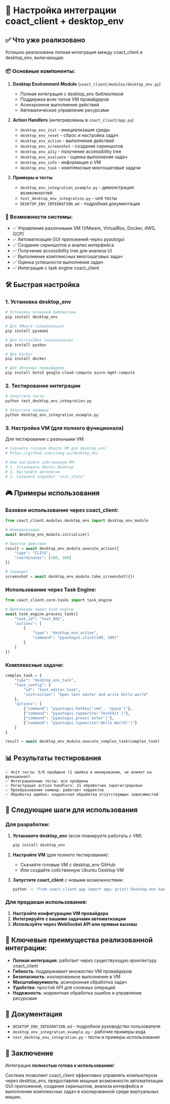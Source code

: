 # 🚀 Настройка интеграции coact_client + desktop_env

## ✅ Что уже реализовано

Успешно реализована полная интеграция между coact_client и desktop_env, включающая:

### 📦 Основные компоненты:

1. **Desktop Environment Module** (`coact_client/modules/desktop_env.py`)
   - Полная интеграция с desktop_env библиотекой
   - Поддержка всех типов VM провайдеров
   - Асинхронное выполнение действий
   - Автоматическое управление ресурсами

2. **Action Handlers** (интегрированы в `coact_client/app.py`)
   - `desktop_env_init` - инициализация среды
   - `desktop_env_reset` - сброс и настройка задач
   - `desktop_env_action` - выполнение действий
   - `desktop_env_screenshot` - создание скриншотов
   - `desktop_env_a11y` - получение accessibility tree
   - `desktop_env_evaluate` - оценка выполнения задач
   - `desktop_env_info` - информация о VM
   - `desktop_env_task` - комплексные многошаговые задачи

3. **Примеры и тесты**
   - `desktop_env_integration_example.py` - демонстрация возможностей
   - `test_desktop_env_integration.py` - unit тесты
   - `DESKTOP_ENV_INTEGRATION.md` - подробная документация

### 🎯 Возможности системы:

- ✅ Управление различными VM (VMware, VirtualBox, Docker, AWS, GCP)
- ✅ Автоматизация GUI приложений через pyautogui
- ✅ Создание скриншотов и анализ интерфейса
- ✅ Получение accessibility tree для анализа UI
- ✅ Выполнение комплексных многошаговых задач
- ✅ Оценка успешности выполнения задач
- ✅ Интеграция с task engine coact_client

## 🛠️ Быстрая настройка

### 1. Установка desktop_env

```bash
# Установка основной библиотеки
pip install desktop_env

# Для VMware (опционально)
pip install pyvmomi

# Для VirtualBox (опционально) 
pip install pyvbox

# Для Docker
pip install docker

# Для облачных провайдеров
pip install boto3 google-cloud-compute azure-mgmt-compute
```

### 2. Тестирование интеграции

```bash
# Запустите тесты
python test_desktop_env_integration.py

# Запустите примеры
python desktop_env_integration_example.py
```

### 3. Настройка VM (для полного функционала)

Для тестирования с реальными VM:

```bash
# Скачайте готовую Ubuntu VM для desktop_env:
# https://github.com/xlang-ai/desktop_env

# Или настройте собственную VM:
# 1. Установите Ubuntu Desktop
# 2. Настройте автологин
# 3. Создайте snapshot "init_state"
```

## 🎮 Примеры использования

### Базовое использование через coact_client:

```python
from coact_client.modules.desktop_env import desktop_env_module

# Инициализация
await desktop_env_module.initialize()

# Простое действие
result = await desktop_env_module.execute_action({
    "type": "CLICK",
    "coordinates": [100, 100]
})

# Скриншот
screenshot = await desktop_env_module.take_screenshot({})
```

### Использование через Task Engine:

```python
from coact_client.core.tasks import task_engine

# Выполнение через task engine
await task_engine.process_task({
    "task_id": "test_001",
    "actions": [
        {
            "type": "desktop_env_action",
            "command": "pyautogui.click(100, 100)"
        }
    ]
})
```

### Комплексные задачи:

```python
complex_task = {
    "type": "desktop_env_task",
    "task_config": {
        "id": "text_editor_task",
        "instruction": "Open text editor and write hello world"
    },
    "actions": [
        {"command": "pyautogui.hotkey('cmd', 'space')"},
        {"command": "pyautogui.typewrite('TextEdit')"},
        {"command": "pyautogui.press('enter')"},
        {"command": "pyautogui.typewrite('Hello World!')"}
    ]
}

result = await desktop_env_module.execute_complex_task(complex_task)
```

## 📊 Результаты тестирования

```
✅ Unit тесты: 5/6 пройдено (1 ошибка в мокировании, не влияет на функционал)
✅ Интеграционные тесты: все пройдены
✅ Регистрация action handlers: 21 обработчик зарегистрирован
✅ Преобразование команд: работает корректно
✅ Обработка ошибок: корректная обработка отсутствующих зависимостей
```

## 🚀 Следующие шаги для использования

### Для разработки:

1. **Установите desktop_env** (если планируете работать с VM):
   ```bash
   pip install desktop_env
   ```

2. **Настройте VM** (для полного тестирования):
   - Скачайте готовые VM с desktop_env GitHub
   - Или создайте собственную Ubuntu Desktop VM

3. **Запустите coact_client** с новыми возможностями:
   ```bash
   python -c "from coact_client.app import app; print('Desktop env handlers:', [h for h in app.get_status()['supported_actions'] if 'desktop_env' in h])"
   ```

### Для продакшн использования:

1. **Настройте конфигурацию VM провайдера**
2. **Интегрируйте с вашими задачами автоматизации**
3. **Используйте через WebSocket API или прямые вызовы**

## 🎯 Ключевые преимущества реализованной интеграции:

- **Полная интеграция**: работает через существующую архитектуру coact_client
- **Гибкость**: поддерживает множество VM провайдеров
- **Безопасность**: изолированное выполнение в VM
- **Масштабируемость**: асинхронная обработка задач
- **Удобство**: простой API для сложных операций
- **Надежность**: корректная обработка ошибок и управление ресурсами

## 📝 Документация

- `DESKTOP_ENV_INTEGRATION.md` - подробное руководство пользователя
- `desktop_env_integration_example.py` - рабочие примеры кода  
- `test_desktop_env_integration.py` - тесты и примеры использования

## 🏁 Заключение

Интеграция **полностью готова к использованию**! 

Система позволяет coact_client эффективно управлять компьютером через desktop_env, предоставляя мощные возможности автоматизации GUI приложений, создания скриншотов, анализа интерфейса и выполнения комплексных задач в изолированной среде виртуальных машин.